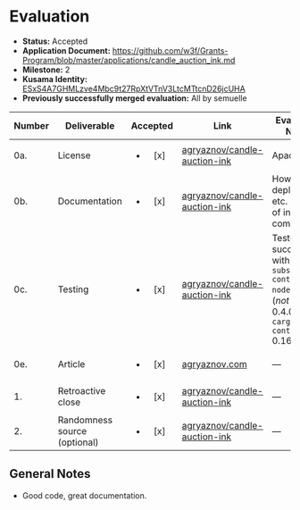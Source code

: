 # Evaluation

- **Status:** Accepted
- **Application Document:** https://github.com/w3f/Grants-Program/blob/master/applications/candle_auction_ink.md
- **Milestone:** 2
- **Kusama Identity:** [ESxS4A7GHMLzve4Mbc9t27RpXtVTnV3LtcMTtcnD26jcUHA](https://polkascan.io/pre/kusama/account/ESxS4A7GHMLzve4Mbc9t27RpXtVTnV3LtcMTtcnD26jcUHA)
- **Previously successfully merged evaluation:** All by semuelle

| Number | Deliverable                  |        Accepted        | Link                                                                                                                                                 | Evaluation Notes                                                                                              |
| ------ | ---------------------------- | :--------------------: | ---------------------------------------------------------------------------------------------------------------------------------------------------- | ------------------------------------------------------------------------------------------------------------- |
| 0a.    | License                      | <ul><li>[x] </li></ul> | [agryaznov/candle-auction-ink](https://github.com/agryaznov/candle-auction-ink/blob/f52731b6b3d3ac65692342ba2050d0f9edff61e0/LICENSE)                | Apache 2.0                                                                                                    |
| 0b.    | Documentation                | <ul><li>[x] </li></ul> | [agryaznov/candle-auction-ink](https://github.com/agryaznov/candle-auction-ink/blob/f52731b6b3d3ac65692342ba2050d0f9edff61e0/README.md)              | How to test, deploy, use, etc. + plenty of inline comments                                                    |
| 0c.    | Testing                      | <ul><li>[x] </li></ul> | [agryaznov/candle-auction-ink](https://github.com/agryaznov/candle-auction-ink/blob/f52731b6b3d3ac65692342ba2050d0f9edff61e0/src/lib.rs#L564-L1187)  | Tested successfully with `substrate-contracts-node` 0.3.0 (_not_ 0.2.0 or 0.4.0!) and `cargo-contract` 0.16.0 |
| 0e.    | Article                      | <ul><li>[x] </li></ul> | [agryaznov.com](https://agryaznov.com/2021/12/06/candle-auction-ink/)                                                                                | —                                                                                                             |
| 1.     | Retroactive close            | <ul><li>[x] </li></ul> | [agryaznov/candle-auction-ink](https://github.com/agryaznov/candle-auction-ink/blob/f52731b6b3d3ac65692342ba2050d0f9edff61e0/src/lib.rs#L433-L475)   | —                                                                                                             |
| 2.     | Randomness source (optional) | <ul><li>[x] </li></ul> | [agryaznov/candle-auction-ink](https://github.com/agryaznov/candle-auction-ink/blob/f52731b6b3d3ac65692342ba2050d0f9edff61e0/src/entropy.rs#L13-L23) | —                                                                                                             |

## General Notes

- Good code, great documentation.
